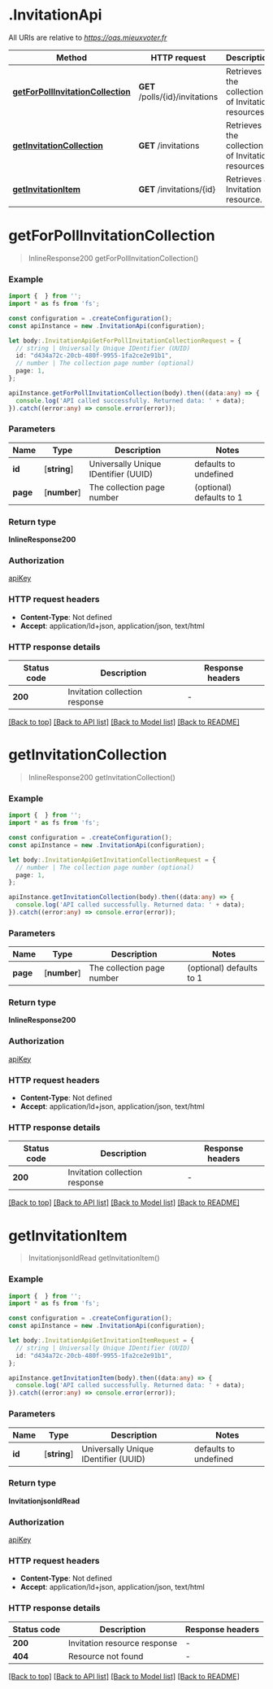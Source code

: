 # .InvitationApi

All URIs are relative to *https://oas.mieuxvoter.fr*

Method | HTTP request | Description
------------- | ------------- | -------------
[**getForPollInvitationCollection**](InvitationApi.md#getForPollInvitationCollection) | **GET** /polls/{id}/invitations | Retrieves the collection of Invitation resources.
[**getInvitationCollection**](InvitationApi.md#getInvitationCollection) | **GET** /invitations | Retrieves the collection of Invitation resources.
[**getInvitationItem**](InvitationApi.md#getInvitationItem) | **GET** /invitations/{id} | Retrieves a Invitation resource.


# **getForPollInvitationCollection**
> InlineResponse200 getForPollInvitationCollection()


### Example


```typescript
import {  } from '';
import * as fs from 'fs';

const configuration = .createConfiguration();
const apiInstance = new .InvitationApi(configuration);

let body:.InvitationApiGetForPollInvitationCollectionRequest = {
  // string | Universally Unique IDentifier (UUID) 
  id: "d434a72c-20cb-480f-9955-1fa2ce2e91b1",
  // number | The collection page number (optional)
  page: 1,
};

apiInstance.getForPollInvitationCollection(body).then((data:any) => {
  console.log('API called successfully. Returned data: ' + data);
}).catch((error:any) => console.error(error));
```


### Parameters

Name | Type | Description  | Notes
------------- | ------------- | ------------- | -------------
 **id** | [**string**] | Universally Unique IDentifier (UUID)  | defaults to undefined
 **page** | [**number**] | The collection page number | (optional) defaults to 1


### Return type

**InlineResponse200**

### Authorization

[apiKey](README.md#apiKey)

### HTTP request headers

 - **Content-Type**: Not defined
 - **Accept**: application/ld+json, application/json, text/html


### HTTP response details
| Status code | Description | Response headers |
|-------------|-------------|------------------|
**200** | Invitation collection response |  -  |

[[Back to top]](#) [[Back to API list]](README.md#documentation-for-api-endpoints) [[Back to Model list]](README.md#documentation-for-models) [[Back to README]](README.md)

# **getInvitationCollection**
> InlineResponse200 getInvitationCollection()


### Example


```typescript
import {  } from '';
import * as fs from 'fs';

const configuration = .createConfiguration();
const apiInstance = new .InvitationApi(configuration);

let body:.InvitationApiGetInvitationCollectionRequest = {
  // number | The collection page number (optional)
  page: 1,
};

apiInstance.getInvitationCollection(body).then((data:any) => {
  console.log('API called successfully. Returned data: ' + data);
}).catch((error:any) => console.error(error));
```


### Parameters

Name | Type | Description  | Notes
------------- | ------------- | ------------- | -------------
 **page** | [**number**] | The collection page number | (optional) defaults to 1


### Return type

**InlineResponse200**

### Authorization

[apiKey](README.md#apiKey)

### HTTP request headers

 - **Content-Type**: Not defined
 - **Accept**: application/ld+json, application/json, text/html


### HTTP response details
| Status code | Description | Response headers |
|-------------|-------------|------------------|
**200** | Invitation collection response |  -  |

[[Back to top]](#) [[Back to API list]](README.md#documentation-for-api-endpoints) [[Back to Model list]](README.md#documentation-for-models) [[Back to README]](README.md)

# **getInvitationItem**
> InvitationjsonldRead getInvitationItem()


### Example


```typescript
import {  } from '';
import * as fs from 'fs';

const configuration = .createConfiguration();
const apiInstance = new .InvitationApi(configuration);

let body:.InvitationApiGetInvitationItemRequest = {
  // string | Universally Unique IDentifier (UUID) 
  id: "d434a72c-20cb-480f-9955-1fa2ce2e91b1",
};

apiInstance.getInvitationItem(body).then((data:any) => {
  console.log('API called successfully. Returned data: ' + data);
}).catch((error:any) => console.error(error));
```


### Parameters

Name | Type | Description  | Notes
------------- | ------------- | ------------- | -------------
 **id** | [**string**] | Universally Unique IDentifier (UUID)  | defaults to undefined


### Return type

**InvitationjsonldRead**

### Authorization

[apiKey](README.md#apiKey)

### HTTP request headers

 - **Content-Type**: Not defined
 - **Accept**: application/ld+json, application/json, text/html


### HTTP response details
| Status code | Description | Response headers |
|-------------|-------------|------------------|
**200** | Invitation resource response |  -  |
**404** | Resource not found |  -  |

[[Back to top]](#) [[Back to API list]](README.md#documentation-for-api-endpoints) [[Back to Model list]](README.md#documentation-for-models) [[Back to README]](README.md)


